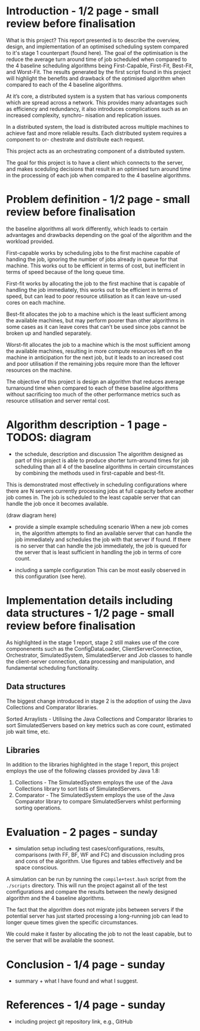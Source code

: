 # Introduction - 1/2 page - small review before finalisation
What is this project? This report presented is to describe the overview, design, and
implementation of an optimised scheduling system compared to it's stage 1 counterpart (found here). The goal of the optimisation is the reduce the average turn around time of job scheduled when compared to the 4 baseline scheduling algorithms being First-Capable, First-Fit, Best-Fit, and Worst-Fit. The results generated by the first script found in this project will highlight the benefits and drawback of the optimised algorithm when compared to each of the 4 baseline algorithms.

At it’s core, a distributed system is a system that has various components which
are spread across a network. This provides many advantages such as efficiency and
redundancy, it also introduces complications such as an increased complexity, synchro-
nisation and replication issues.

In a distributed system, the load is distributed across multiple machines to achieve
fast and more reliable results. Each distributed system requires a component to or-
chestrate and distribute each request.

This project acts as an orchestrating component of a distributed system.

The goal for this project is to have a client which connects to the server, and makes sceduling decisions that result in an optimised turn around time in the processing of each job when compared to the 4 baseline algorithms.

# Problem definition - 1/2 page - small review before finalisation
the baseline algorithms all work differently, which leads to certain advantages and drawbacks depending on the goal of the algorithm and the workload provided.

First-capable works by scheduling jobs to the first machine capable of handing the job, ignoring the number of jobs already in queue for that machine. This works out to be efficient in terms of cost, but inefficient in terms of speed because of the long queue time.

First-fit works by allocating the job to the first machine that is capable of handling the job immediately, this works out to be efficient in terms of speed, but can lead to poor resource utilisation as it can leave un-used cores on each machine. 

Best-fit allocates the job to a machine which is the least sufficient among the available machines, but may perform poorer than other algorithms in some cases as it can leave cores that can't be used since jobs cannot be broken up and handled separately.

Worst-fit allocates the job to a machine which is the most sufficient among the available machines, resulting in more compute resources left on the machine in anticipation for the next job, but it leads to an increased cost and poor utilisation if the remaining jobs require more than the leftover resources on the machine.

The objective of this project is design an algorithm that reduces average turnaround time when compared to each of these baseline algorithms without sacrificing too much of the other performance metrics such as resource utilisation and server rental cost.

# Algorithm description - 1 page - TODOS: diagram
- the schedule, description and discussion
The algorithm designed as part of this project is able to produce shorter turn-around times for job scheduling than all 4 of the baseline algorithms in certain circumstances by combining the methods used in first-capable and best-fit.

This is demonstrated most effectively in scheduling configurations where there are N servers currently processing jobs at full capacity before another job comes in. The job is scheduled to the least capable server that can handle the job once it becomes available.

(draw diagram here)

- provide a simple example scheduling scenario
When a new job comes in, the algorithm attempts to find an available server that can handle the job immediately and schedules the job with that server if found. If there is no server that can handle the job immediately, the job is queued for the server that is least sufficient in handling the job in terms of core count.

- including a sample configuration
This can be most easily observed in this configuration (see here).

# Implementation details including data structures - 1/2 page - small review before finalisation
As highlighted in the stage 1 report, stage 2 still makes use of the core componenents such as the ConfigDataLoader, ClientServerConnection, Orchestrator, SimulatedSystem, SimulatedServer and Job classes to handle the client-server connection, data processing and manipulation, and fundamental scheduling functionality. 

## Data structures
The biggest change introduced in stage 2 is the adoption of using the Java Collections and Comparator libraries.

Sorted Arraylists - Utilising the Java Collections and Comparator libraries to sort SimulatedServers based on key metrics such as core count, estimated job wait time, etc. 

## Libraries
In addition to the libraries highlighted in the stage 1 report, this project employs the use of the following classes provided by Java 1.8:
1. Collections - The SimulatedSystem employs the use of the Java Collections library to sort lists of SimulatedServers.
2. Comparator - The SimulatedSystem employs the use of the Java Comparator library to compare SimulatedServers whilst performing sorting operations.

# Evaluation - 2 pages - sunday
- simulation setup including test cases/configurations, results, comparisons (with
FF, BF, WF and FC) and discussion including pros and cons of the algorithm. Use figures and tables
effectively and be space conscious.

A simulation can be run by running the `compile+test.bash` script from the `./scripts` directory. This will run the project against all of the test comfigurations and compare the results between the newly designed algorithm and the 4 baseline algorithms.

The fact that the algorithm does not migrate jobs between servers if the potential server has just started processing a long-running job can lead to longer queue times given the specific circumstances. 

We could make it faster by allocating the job to not the least capable, but to the server that will be available the soonest.

# Conclusion - 1/4 page - sunday
- summary + what I have found and what I suggest.

# References - 1/4 page - sunday
- including project git repository link, e.g., GitHub